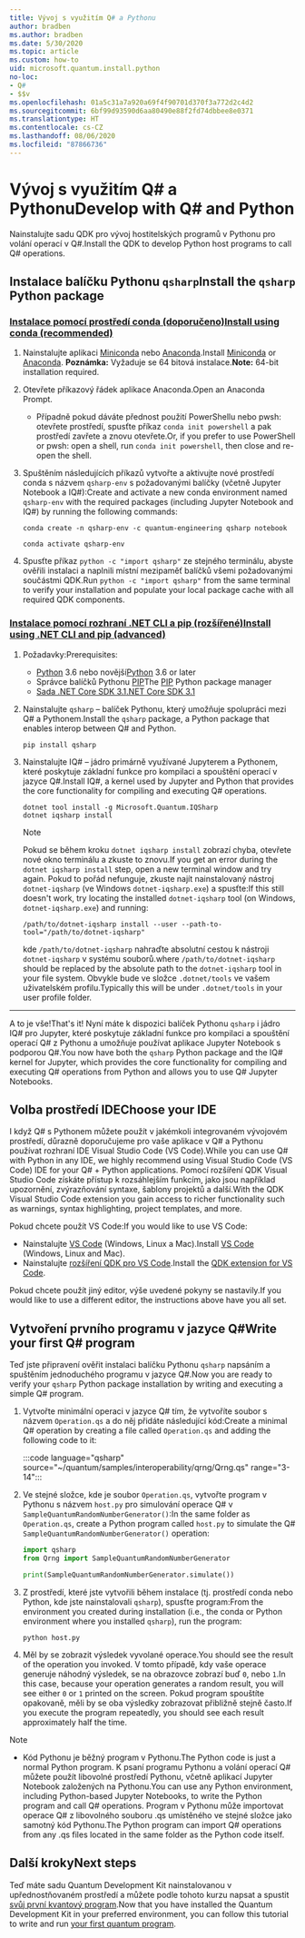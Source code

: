 ```yaml
---
title: Vývoj s využitím Q# a Pythonu
author: bradben
ms.author: bradben
ms.date: 5/30/2020
ms.topic: article
ms.custom: how-to
uid: microsoft.quantum.install.python
no-loc:
- Q#
- $$v
ms.openlocfilehash: 01a5c31a7a920a69f4f90701d370f3a772d2c4d2
ms.sourcegitcommit: 6bf99d93590d6aa80490e88f2fd74dbbee8e0371
ms.translationtype: HT
ms.contentlocale: cs-CZ
ms.lasthandoff: 08/06/2020
ms.locfileid: "87866736"
---
```

# <a name="develop-with-no-locq-and-python"></a><span data-ttu-id="3d9cc-102">Vývoj s využitím Q# a Pythonu</span><span class="sxs-lookup"><span data-stu-id="3d9cc-102">Develop with Q# and Python</span></span>

<span data-ttu-id="3d9cc-103">Nainstalujte sadu QDK pro vývoj hostitelských programů v Pythonu pro volání operací v Q#.</span><span class="sxs-lookup"><span data-stu-id="3d9cc-103">Install the QDK to develop Python host programs to call Q# operations.</span></span>

## <a name="install-the-qsharp-python-package"></a><span data-ttu-id="3d9cc-104">Instalace balíčku Pythonu `qsharp`</span><span class="sxs-lookup"><span data-stu-id="3d9cc-104">Install the `qsharp` Python package</span></span>

### <a name="install-using-conda-recommended"></a>[<span data-ttu-id="3d9cc-105">Instalace pomocí prostředí conda (doporučeno)</span><span class="sxs-lookup"><span data-stu-id="3d9cc-105">Install using conda (recommended)</span></span>](#tab/tabid-conda)

1. <span data-ttu-id="3d9cc-106">Nainstalujte aplikaci [Miniconda](https://docs.conda.io/en/latest/miniconda.html) nebo [Anaconda](https://www.anaconda.com/products/individual#Downloads).</span><span class="sxs-lookup"><span data-stu-id="3d9cc-106">Install [Miniconda](https://docs.conda.io/en/latest/miniconda.html) or [Anaconda](https://www.anaconda.com/products/individual#Downloads).</span></span> <span data-ttu-id="3d9cc-107">**Poznámka:** Vyžaduje se 64 bitová instalace.</span><span class="sxs-lookup"><span data-stu-id="3d9cc-107">**Note:** 64-bit installation required.</span></span>

1. <span data-ttu-id="3d9cc-108">Otevřete příkazový řádek aplikace Anaconda.</span><span class="sxs-lookup"><span data-stu-id="3d9cc-108">Open an Anaconda Prompt.</span></span>

   - <span data-ttu-id="3d9cc-109">Případně pokud dáváte přednost použití PowerShellu nebo pwsh: otevřete prostředí, spusťte příkaz `conda init powershell` a pak prostředí zavřete a znovu otevřete.</span><span class="sxs-lookup"><span data-stu-id="3d9cc-109">Or, if you prefer to use PowerShell or pwsh: open a shell, run `conda init powershell`, then close and re-open the shell.</span></span>

1. <span data-ttu-id="3d9cc-110">Spuštěním následujících příkazů vytvořte a aktivujte nové prostředí conda s názvem `qsharp-env` s požadovanými balíčky (včetně Jupyter Notebook a IQ#):</span><span class="sxs-lookup"><span data-stu-id="3d9cc-110">Create and activate a new conda environment named `qsharp-env` with the required packages (including Jupyter Notebook and IQ#) by running the following commands:</span></span>

    ```
    conda create -n qsharp-env -c quantum-engineering qsharp notebook

    conda activate qsharp-env
    ```

1. <span data-ttu-id="3d9cc-111">Spusťte příkaz `python -c "import qsharp"` ze stejného terminálu, abyste ověřili instalaci a naplnili místní mezipaměť balíčků všemi požadovanými součástmi QDK.</span><span class="sxs-lookup"><span data-stu-id="3d9cc-111">Run `python -c "import qsharp"` from the same terminal to verify your installation and populate your local package cache with all required QDK components.</span></span>

### <a name="install-using-net-cli-and-pip-advanced"></a>[<span data-ttu-id="3d9cc-112">Instalace pomocí rozhraní .NET CLI a pip (rozšířené)</span><span class="sxs-lookup"><span data-stu-id="3d9cc-112">Install using .NET CLI and pip (advanced)</span></span>](#tab/tabid-dotnetcli)

1. <span data-ttu-id="3d9cc-113">Požadavky:</span><span class="sxs-lookup"><span data-stu-id="3d9cc-113">Prerequisites:</span></span>

    - <span data-ttu-id="3d9cc-114">[Python](https://www.python.org/downloads/) 3.6 nebo novější</span><span class="sxs-lookup"><span data-stu-id="3d9cc-114">[Python](https://www.python.org/downloads/) 3.6 or later</span></span>
    - <span data-ttu-id="3d9cc-115">Správce balíčků Pythonu [PIP](https://pip.pypa.io/en/stable/installing)</span><span class="sxs-lookup"><span data-stu-id="3d9cc-115">The [PIP](https://pip.pypa.io/en/stable/installing) Python package manager</span></span>
    - [<span data-ttu-id="3d9cc-116">Sada .NET Core SDK 3.1</span><span class="sxs-lookup"><span data-stu-id="3d9cc-116">.NET Core SDK 3.1</span></span>](https://dotnet.microsoft.com/download/dotnet-core/3.1)


1. <span data-ttu-id="3d9cc-117">Nainstalujte `qsharp` – balíček Pythonu, který umožňuje spolupráci mezi Q# a Pythonem.</span><span class="sxs-lookup"><span data-stu-id="3d9cc-117">Install the `qsharp` package, a Python package that enables interop between Q# and Python.</span></span>

    ```
    pip install qsharp
    ```

1. <span data-ttu-id="3d9cc-118">Nainstalujte IQ# – jádro primárně využívané Jupyterem a Pythonem, které poskytuje základní funkce pro kompilaci a spouštění operací v jazyce Q#.</span><span class="sxs-lookup"><span data-stu-id="3d9cc-118">Install IQ#, a kernel used by Jupyter and Python that provides the core functionality for compiling and executing Q# operations.</span></span>

    ```dotnetcli
    dotnet tool install -g Microsoft.Quantum.IQSharp
    dotnet iqsharp install
    ```

    > [!NOTE]
    > <span data-ttu-id="3d9cc-119">Pokud se během kroku `dotnet iqsharp install` zobrazí chyba, otevřete nové okno terminálu a zkuste to znovu.</span><span class="sxs-lookup"><span data-stu-id="3d9cc-119">If you get an error during the `dotnet iqsharp install` step, open a new terminal window and try again.</span></span>
    > <span data-ttu-id="3d9cc-120">Pokud to pořád nefunguje, zkuste najít nainstalovaný nástroj `dotnet-iqsharp` (ve Windows `dotnet-iqsharp.exe`) a spusťte:</span><span class="sxs-lookup"><span data-stu-id="3d9cc-120">If this still doesn't work, try locating the installed `dotnet-iqsharp` tool (on Windows, `dotnet-iqsharp.exe`) and running:</span></span>
    > ```
    > /path/to/dotnet-iqsharp install --user --path-to-tool="/path/to/dotnet-iqsharp"
    > ```
    > <span data-ttu-id="3d9cc-121">kde `/path/to/dotnet-iqsharp` nahraďte absolutní cestou k nástroji `dotnet-iqsharp` v systému souborů.</span><span class="sxs-lookup"><span data-stu-id="3d9cc-121">where `/path/to/dotnet-iqsharp` should be replaced by the absolute path to the `dotnet-iqsharp` tool in your file system.</span></span>
    > <span data-ttu-id="3d9cc-122">Obvykle bude ve složce `.dotnet/tools` ve vašem uživatelském profilu.</span><span class="sxs-lookup"><span data-stu-id="3d9cc-122">Typically this will be under `.dotnet/tools` in your user profile folder.</span></span>
    
***

<span data-ttu-id="3d9cc-123">A to je vše!</span><span class="sxs-lookup"><span data-stu-id="3d9cc-123">That's it!</span></span> <span data-ttu-id="3d9cc-124">Nyní máte k dispozici balíček Pythonu `qsharp` i jádro IQ# pro Jupyter, které poskytuje základní funkce pro kompilaci a spouštění operací Q# z Pythonu a umožňuje používat aplikace Jupyter Notebook s podporou Q#.</span><span class="sxs-lookup"><span data-stu-id="3d9cc-124">You now have both the `qsharp` Python package and the IQ# kernel for Jupyter, which provides the core functionality for compiling and executing Q# operations from Python and allows you to use Q# Jupyter Notebooks.</span></span>

## <a name="choose-your-ide"></a><span data-ttu-id="3d9cc-125">Volba prostředí IDE</span><span class="sxs-lookup"><span data-stu-id="3d9cc-125">Choose your IDE</span></span>

<span data-ttu-id="3d9cc-126">I když Q# s Pythonem můžete použít v jakémkoli integrovaném vývojovém prostředí, důrazně doporučujeme pro vaše aplikace v Q# a Pythonu používat rozhraní IDE Visual Studio Code (VS Code).</span><span class="sxs-lookup"><span data-stu-id="3d9cc-126">While you can use Q# with Python in any IDE, we highly recommend using Visual Studio Code (VS Code) IDE for your Q# + Python applications.</span></span> <span data-ttu-id="3d9cc-127">Pomocí rozšíření QDK Visual Studio Code získáte přístup k rozsáhlejším funkcím, jako jsou například upozornění, zvýrazňování syntaxe, šablony projektů a další.</span><span class="sxs-lookup"><span data-stu-id="3d9cc-127">With the QDK Visual Studio Code extension you gain access to richer functionality such as warnings, syntax highlighting, project templates, and more.</span></span>

<span data-ttu-id="3d9cc-128">Pokud chcete použít VS Code:</span><span class="sxs-lookup"><span data-stu-id="3d9cc-128">If you would like to use VS Code:</span></span>

- <span data-ttu-id="3d9cc-129">Nainstalujte [VS Code](https://code.visualstudio.com/download) (Windows, Linux a Mac).</span><span class="sxs-lookup"><span data-stu-id="3d9cc-129">Install [VS Code](https://code.visualstudio.com/download) (Windows, Linux and Mac).</span></span>
- <span data-ttu-id="3d9cc-130">Nainstalujte [rozšíření QDK pro VS Code](https://marketplace.visualstudio.com/items?itemName=quantum.quantum-devkit-vscode).</span><span class="sxs-lookup"><span data-stu-id="3d9cc-130">Install the [QDK extension for VS Code](https://marketplace.visualstudio.com/items?itemName=quantum.quantum-devkit-vscode).</span></span>

<span data-ttu-id="3d9cc-131">Pokud chcete použít jiný editor, výše uvedené pokyny se nastavily.</span><span class="sxs-lookup"><span data-stu-id="3d9cc-131">If you would like to use a different editor, the instructions above have you all set.</span></span>

## <a name="write-your-first-no-locq-program"></a><span data-ttu-id="3d9cc-132">Vytvoření prvního programu v jazyce Q#</span><span class="sxs-lookup"><span data-stu-id="3d9cc-132">Write your first Q# program</span></span>

<span data-ttu-id="3d9cc-133">Teď jste připravení ověřit instalaci balíčku Pythonu `qsharp` napsáním a spuštěním jednoduchého programu v jazyce Q#.</span><span class="sxs-lookup"><span data-stu-id="3d9cc-133">Now you are ready to verify your `qsharp` Python package installation by writing and executing a simple Q# program.</span></span>

1. <span data-ttu-id="3d9cc-134">Vytvořte minimální operaci v jazyce Q# tím, že vytvoříte soubor s názvem `Operation.qs` a do něj přidáte následující kód:</span><span class="sxs-lookup"><span data-stu-id="3d9cc-134">Create a minimal Q# operation by creating a file called `Operation.qs` and adding the following code to it:</span></span>

    :::code language="qsharp" source="~/quantum/samples/interoperability/qrng/Qrng.qs" range="3-14":::

1. <span data-ttu-id="3d9cc-135">Ve stejné složce, kde je soubor `Operation.qs`, vytvořte program v Pythonu s názvem `host.py` pro simulování operace Q# v `SampleQuantumRandomNumberGenerator()`:</span><span class="sxs-lookup"><span data-stu-id="3d9cc-135">In the same folder as `Operation.qs`, create a Python program called `host.py` to simulate the Q# `SampleQuantumRandomNumberGenerator()` operation:</span></span>

    ```python
    import qsharp
    from Qrng import SampleQuantumRandomNumberGenerator

    print(SampleQuantumRandomNumberGenerator.simulate())
    ```

1. <span data-ttu-id="3d9cc-136">Z prostředí, které jste vytvořili během instalace (tj. prostředí conda nebo Python, kde jste nainstalovali `qsharp`), spusťte program:</span><span class="sxs-lookup"><span data-stu-id="3d9cc-136">From the environment you created during installation (i.e., the conda or Python environment where you installed `qsharp`), run the program:</span></span>

    ```
    python host.py
    ```

1. <span data-ttu-id="3d9cc-137">Měl by se zobrazit výsledek vyvolané operace.</span><span class="sxs-lookup"><span data-stu-id="3d9cc-137">You should see the result of the operation you invoked.</span></span> <span data-ttu-id="3d9cc-138">V tomto případě, kdy vaše operace generuje náhodný výsledek, se na obrazovce zobrazí buď `0`, nebo `1`.</span><span class="sxs-lookup"><span data-stu-id="3d9cc-138">In this case, because your operation generates a random result, you will see either `0` or `1` printed on the screen.</span></span> <span data-ttu-id="3d9cc-139">Pokud program spouštíte opakovaně, měli by se oba výsledky zobrazovat přibližně stejně často.</span><span class="sxs-lookup"><span data-stu-id="3d9cc-139">If you execute the program repeatedly, you should see each result approximately half the time.</span></span>

> [!NOTE]
> * <span data-ttu-id="3d9cc-140">Kód Pythonu je běžný program v Pythonu.</span><span class="sxs-lookup"><span data-stu-id="3d9cc-140">The Python code is just a normal Python program.</span></span> <span data-ttu-id="3d9cc-141">K psaní programu Pythonu a volání operací Q# můžete použít libovolné prostředí Pythonu, včetně aplikací Jupyter Notebook založených na Pythonu.</span><span class="sxs-lookup"><span data-stu-id="3d9cc-141">You can use any Python environment, including Python-based Jupyter Notebooks, to write the Python program and call Q# operations.</span></span> <span data-ttu-id="3d9cc-142">Program v Pythonu může importovat operace Q# z libovolného souboru .qs umístěného ve stejné složce jako samotný kód Pythonu.</span><span class="sxs-lookup"><span data-stu-id="3d9cc-142">The Python program can import Q# operations from any .qs files located in the same folder as the Python code itself.</span></span>

## <a name="next-steps"></a><span data-ttu-id="3d9cc-143">Další kroky</span><span class="sxs-lookup"><span data-stu-id="3d9cc-143">Next steps</span></span>

<span data-ttu-id="3d9cc-144">Teď máte sadu Quantum Development Kit nainstalovanou v upřednostňovaném prostředí a můžete podle tohoto kurzu napsat a spustit [svůj první kvantový program](xref:microsoft.quantum.quickstarts.qrng).</span><span class="sxs-lookup"><span data-stu-id="3d9cc-144">Now that you have installed the Quantum Development Kit in your preferred environment, you can follow this tutorial to write and run [your first quantum program](xref:microsoft.quantum.quickstarts.qrng).</span></span>
